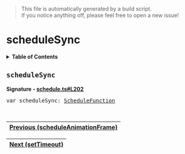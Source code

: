 > This file is automatically generated by a build script.<br>If you notice anything off, please feel free to open a new issue!

# scheduleSync

<details><summary><b>Table of Contents</b></summary>

1. [<code>scheduleSync</code>](#scheduleSync)</details>

## <a name="scheduleSync"></a><code>scheduleSync</code>

<b>Signature - [schedule.ts#L202](..\/..\/packages\/core\/src\/schedule.ts#L202)</b>

<pre>var scheduleSync: <a href="00-ScheduleFunction.md#ScheduleFunction">ScheduleFunction</a></pre><br>

| [Previous \(scheduleAnimationFrame\)](08-scheduleAnimationFrame.md#readme) |
| --- |

<div align="right">

| [Next \(setTimeout\)](..\/07-api-utils\/00-setTimeout.md#readme) |
| --- |
</div>
